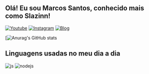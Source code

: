 ## Olá! Eu sou Marcos Santos, conhecido mais como Slazinn!

[![Youtube](https://img.shields.io/badge/YouTube-FF0000?style=for-the-badge&logo=youtube&logoColor=white)](https://m.youtube.com/channel/UCzgVI-USrxFe9azve69NATw)
[![Instagram](https://img.shields.io/badge/Instagram-E4405F?style=for-the-badge&logo=instagram&logoColor=white)](https://instagram.com/sla_slazinn)
[![Blog](https://img.shields.io/badge/Twitter-1DA1F2?style=for-the-badge&logo=twitter&logoColor=white)](https://twitter.com/slaziin)

[![Anurag's GitHub stats](https://github-readme-stats.vercel.app/api?username=slazinn&show_icons=true&theme=radical)

## Linguagens usadas no meu dia a dia

<div style="display: inline_block">
  <img align="center" alt="js" src="https://img.shields.io/badge/JavaScript-F7DF1E?style=for-the-badge&logo=javascript&logoColor=black" />
  <img align="center" alt="nodejs" src="https://img.shields.io/badge/Node.js-43853D?style=for-the-badge&logo=node.js&logoColor=white" />
</div><br/>


